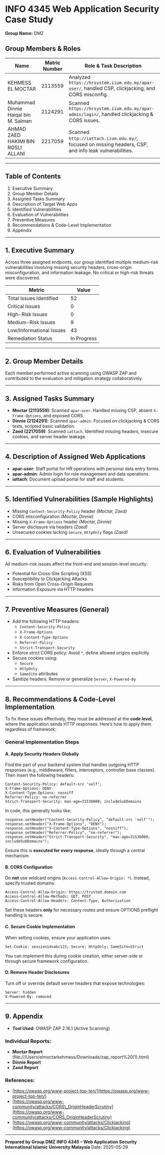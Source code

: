 # INFO 4345 Web Application Security Case Study

**Group Name:** DMZ

## Group Members & Roles

| Name                                 | Matric Number | Role & Task Description                                                                 |
|--------------------------------------|---------------|------------------------------------------------------------------------------------------|
| KEHMESS EL MOCTAR                    | 2113559       | Analyzed `https://hrsystem.iium.edu.my/apar-user/`, handled CSP, clickjacking, and CORS misconfig.                    |
| Muhammad Dinnie Haiqal bin M. Salman| 2124291       | Scanned `https://hrsystem.iium.edu.my/apar-admin/login/`, handled clickjacking & CORS issues.                         |
| AHMAD ZAED HAKIMI BIN ROSLI ALLANI  | 2217059       | Scanned `http://iattach.iium.edu.my/`, focused on missing headers, CSP, and info leak vulnerabilities.      |

---

## Table of Contents

1. Executive Summary  
2. Group Member Details  
3. Assigned Tasks Summary  
4. Description of Target Web Apps  
5. Identified Vulnerabilities  
6. Evaluation of Vulnerabilities  
7. Preventive Measures  
8. Recommendations & Code-Level Implementation  
9. Appendix  

---

## 1. Executive Summary

Across three assigned endpoints, our group identified multiple medium-risk vulnerabilities involving missing security headers, cross-origin misconfiguration, and information leakage. No critical or high-risk threats were discovered.

| Metric                  | Value |
|-------------------------|-------|
| Total Issues Identified | 52    |
| Critical Issues         | 0     |
| High-Risk Issues        | 0     |
| Medium-Risk Issues      | 9     |
| Low/Informational Issues| 43    |
| Remediation Status      | In Progress |

---

## 2. Group Member Details

Each member performed active scanning using OWASP ZAP and contributed to the evaluation and mitigation strategy collaboratively.

---

## 3. Assigned Tasks Summary

- **Moctar (2113559)**: Scanned `apar-user`. Handled missing CSP, absent `X-Frame-Options`, and exposed CORS.
- **Dinnie (2124291)**: Scanned `apar-admin`. Focused on clickjacking & CORS tests, scripted basic validation.
- **Zaed (2217059)**: Scanned `iattach`. Identified missing headers, insecure cookies, and server header leakage.

---

## 4. Description of Assigned Web Applications

- **apar-user**: Staff portal for HR operations with personal data entry forms.
- **apar-admin**: Admin login for role management and data operations.
- **iattach**: Document upload portal for staff and students.

---

## 5. Identified Vulnerabilities (Sample Highlights)

- Missing `Content-Security-Policy` header *(Moctar, Zaed)*
- CORS misconfiguration *(Moctar, Dinnie)*
- Missing `X-Frame-Options` header *(Moctar, Dinnie)*
- Server disclosure via headers *(Zaed)*
- Unsecured cookies lacking `Secure`, `HttpOnly` flags *(Zaed)*

---

## 6. Evaluation of Vulnerabilities

All medium-risk issues affect the front-end and session-level security:

- Potential for Cross-Site Scripting (XSS)  
- Susceptibility to Clickjacking Attacks  
- Risks from Open Cross-Origin Requests  
- Information Exposure via HTTP headers  

---

## 7. Preventive Measures (General)

- Add the following HTTP headers:
  - `Content-Security-Policy`
  - `X-Frame-Options`
  - `X-Content-Type-Options`
  - `Referrer-Policy`
  - `Strict-Transport-Security`
- Enforce strict CORS policy: Avoid `*`, define allowed origins explicitly
- Secure cookies using:
  - `Secure`
  - `HttpOnly`
  - `SameSite` attributes
- Sanitize headers: Remove or generalize `Server`, `X-Powered-By`

---

## 8. Recommendations & Code-Level Implementation

To fix these issues effectively, they must be addressed at the **code level**, where the application sends HTTP responses. Here’s how to apply them regardless of framework:

### General Implementation Steps

#### A. Apply Security Headers Globally

Find the part of your backend system that handles outgoing HTTP responses (e.g., middleware, filters, interceptors, controller base classes). Then insert the following headers:

```http
Content-Security-Policy: default-src 'self';
X-Frame-Options: DENY
X-Content-Type-Options: nosniff
Referrer-Policy: no-referrer
Strict-Transport-Security: max-age=31536000; includeSubDomains
````

In code, this generally looks like:

```pseudo
response.setHeader("Content-Security-Policy", "default-src 'self'");
response.setHeader("X-Frame-Options", "DENY");
response.setHeader("X-Content-Type-Options", "nosniff");
response.setHeader("Referrer-Policy", "no-referrer");
response.setHeader("Strict-Transport-Security", "max-age=31536000; includeSubDomains");
```

Ensure this is **executed for every response**, ideally through a central mechanism.

#### B. CORS Configuration

Do **not** use wildcard origins (`Access-Control-Allow-Origin: *`). Instead, specify trusted domains:

```http
Access-Control-Allow-Origin: https://trusted.domain.com
Access-Control-Allow-Methods: GET, POST
Access-Control-Allow-Headers: Content-Type, Authorization
```

Set these headers **only** for necessary routes and ensure OPTIONS preflight handling is secure.

#### C. Secure Cookie Implementation

When setting cookies, ensure your application uses:

```pseudo
Set-Cookie: sessionid=abc123; Secure; HttpOnly; SameSite=Strict
```

You can implement this during cookie creation, either server-side or through secure framework configuration.

#### D. Remove Header Disclosures

Turn off or override default server headers that expose technologies:

```http
Server: hidden
X-Powered-By: removed
```

---

## 9. Appendix

* **Tool Used**: OWASP ZAP 2.16.1 (Active Scanning)

### Individual Reports:

* **Moctar Report** (file:///Users/elmoctarkehmess/Downloads/zap_report%20(1).html)
* **Dinnie Report**
* **Zaed Report**

### References:

* [https://owasp.org/www-project-top-ten/](https://owasp.org/www-project-top-ten/)
* [https://owasp.org/www-community/attacks/CORS\_OriginHeaderScrutiny](https://owasp.org/www-community/attacks/CORS_OriginHeaderScrutiny)
* [https://owasp.org/www-community/attacks/Clickjacking](https://owasp.org/www-community/attacks/Clickjacking)

---

**Prepared by Group DMZ**
**INFO 4345 – Web Application Security**
**International Islamic University Malaysia**
Date: 2025-05-29

```
